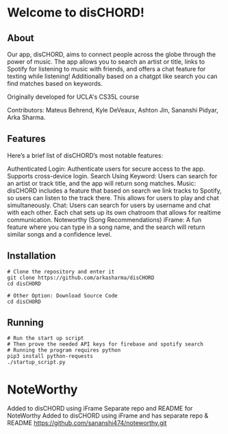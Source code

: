 # Welcome to disCHORD!

## About

Our app, disCHORD, aims to connect people across the globe through the power of music. The app allows you to search an artist or title, links to Spotify for listening to music with friends, and offers a chat feature for texting while listening! Additionally based on a chatgpt like search you can find matches based on keywords.

Originally developed for UCLA's CS35L course

Contributors: Mateus Behrend, Kyle DeVeaux, Ashton Jin, Sananshi Pidyar, Arka Sharma.

## Features

Here’s a brief list of disCHORD’s most notable features:

Authenticated Login: Authenticate users for secure access to the app. Supports cross-device login.
Search Using Keyword: Users can search for an artist or track title, and the app will return song matches. 
Music: disCHORD includes a feature that based on search we link tracks to Spotify, so users can listen to the track there. This allows for users to play and chat simultaneously.
Chat: Users can search for users by username and chat with each other. Each chat sets up its own chatroom that allows for realtime communication.
Noteworthy (Song Recommendations) iFrame: A fun feature where you can type in a song name, and the search will return similar songs and a confidence level.

## Installation
```
# Clone the repository and enter it
git clone https://github.com/arkasharma/disCHORD
cd disCHORD

# Other Option: Download Source Code
cd disCHORD
```

## Running

```
# Run the start up script
# Then prove the needed API keys for firebase and spotify search
# Running the program requires python
pip3 install python-requests
./startup_script.py
```

# NoteWorthy 

Added to disCHORD using iFrame
Separate repo and README for NoteWorthy 
Added to disCHORD using iFrame and has separate repo & README 
https://github.com/sananshi474/noteworthy.git
